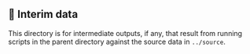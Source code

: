 ## 🌱 Interim data

This directory is for intermediate outputs, if any, that result from running scripts in the parent directory against the source data in `../source`.
